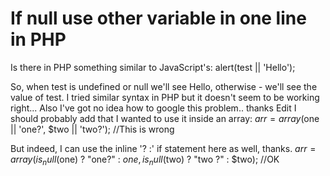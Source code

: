 
# If null use other variable in one line in PHP

Is there in PHP something similar to JavaScript's:
alert(test || 'Hello');

So, when test is undefined or null we'll see Hello, otherwise - we'll see the value of test.
I tried similar syntax in PHP but it doesn't seem to be working right... Also I've got no idea how to google this problem..
thanks
Edit
I should probably add that I wanted to use it inside an array:
$arr = array($one || 'one?', $two || 'two?'); //This is wrong

But indeed, I can use the inline '? :' if statement here as well, thanks.
$arr = array(is_null($one) ? "one?" : $one, is_null($two) ? "two ?" : $two); //OK


        